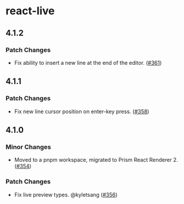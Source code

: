 # react-live

## 4.1.2

### Patch Changes

- Fix ability to insert a new line at the end of the editor. ([#361](https://github.com/FormidableLabs/react-live/pull/361))

## 4.1.1

### Patch Changes

- Fix new line cursor position on enter-key press. ([#358](https://github.com/FormidableLabs/react-live/pull/358))

## 4.1.0

### Minor Changes

- Moved to a pnpm workspace, migrated to Prism React Renderer 2. ([#354](https://github.com/FormidableLabs/react-live/pull/354))

### Patch Changes

- Fix live preview types. @kyletsang ([#356](https://github.com/FormidableLabs/react-live/pull/356))
